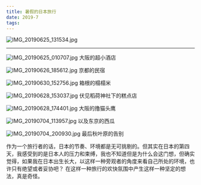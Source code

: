 ```yaml
---
title: 暑假的日本旅行
date: 2019-7 
tags:
---
```


![IMG_20190625_131534.jpg](https://i.loli.net/2020/05/06/MnVX8ldKQWNsSPt.jpg)

---
![IMG_20190625_010707.jpg](https://i.loli.net/2020/05/06/LERejVq2dZikPJt.jpg)
大阪的超小酒店


![IMG_20190626_185612.jpg](https://i.loli.net/2020/05/06/CfzqEMpPe6buHVc.jpg)
京都的民宿

![IMG_20190630_152756.jpg](https://i.loli.net/2020/05/06/9dCxG4QHz3EhmBn.jpg)
箱根的榻榻米

![IMG_20190628_153037.jpg](https://i.loli.net/2020/05/06/Mt45vUGXLRfmVrh.jpg)
伏见稻荷神社下的糕点店

![IMG_20190628_174401.jpg](https://i.loli.net/2020/05/06/oJDbOpiwW1SIynH.jpg)
大阪的撸猫头鹰

![IMG_20190704_113957.jpg](https://i.loli.net/2020/05/06/VRZ2arHdTFi7kNu.jpg)
以及东京的西瓜

![IMG_20190704_200930.jpg](https://i.loli.net/2020/05/06/SW7z83fIPeCGpcu.jpg)
最后秋叶原的告别

作为一个旅行者的话，日本的节奏、环境都是无可挑剔的。但其实在日本的第四天，我感受到的是日本人的压力和束缚，我也不知道但是为什么会这门想，但确实觉得，如果我在日本出生长大，以这样一种旁观者的角度来看自己所处的环境，也许只有绝望或者妥协吧？ 在这样一种旅行的欢快氛围中产生这样一种坚定的想法，真是奇怪。
